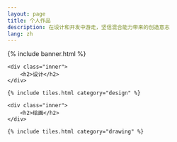 ```yaml
---
layout: page
title: 个人作品
description: 在设计和开发中游走，坚信混合能力带来的创造意志
lang: zh
---
```


{% include banner.html %}

<div id="main">

    <div class="inner">
        <h2>设计</h2>
    </div>

    {% include tiles.html category="design" %}

    <div class="inner">
        <h2>绘画</h2>
    </div>

    {% include tiles.html category="drawing" %}

</div>
